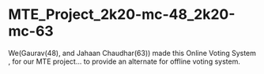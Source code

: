 # MTE_Project_2k20-mc-48_2k20-mc-63
We(Gaurav(48), and Jahaan Chaudhar(63)) made this Online Voting System , for our MTE project... to provide an alternate for offline voting system.
